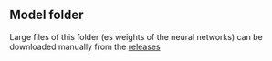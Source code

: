 ## Model folder
Large files of this folder (es weights of the neural networks) can be downloaded manually from the [releases](https://github.com/igor-lirussi/Baxter-Robot-ObjDet/releases)